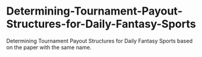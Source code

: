 # Determining-Tournament-Payout-Structures-for-Daily-Fantasy-Sports
Determining Tournament Payout Structures for Daily Fantasy Sports based on the paper with the same name. 
